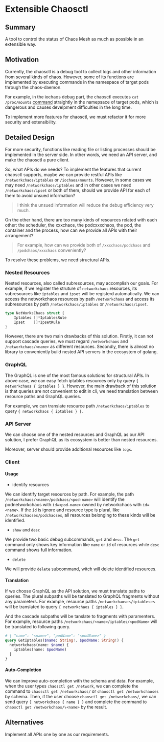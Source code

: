 # Extensible Chaosctl

## Summary

A tool to control the status of Chaos Mesh as much as possible in an extensible
way.

## Motivation

Currently, the chaosctl is a debug tool to collect logs and other information
from several kinds of chaos. However, some of its functions are implemented by
executing commands in the namespace of target pods through the chaos-daemon.

For example, in the iochaos debug part, the chaosctl executes `cat /proc/mounts`
[command](https://github.com/chaos-mesh/chaos-mesh/blob/4b8fb5ba1518fda0d144c8df9239dcb0381ff485/pkg/chaosctl/debug/iochaos/iochaos.go#L54)
straightly in the namepsace of target pods, which is dangerous and causes
develpment difficulties in the long time.

To implement more features for chaosctl, we must refactor it for more security
and extensibility.

## Detailed Design

For more security, functions like reading file or listing processes should be
implemented in the server side. In other words, we need an API server, and make
the chaosctl a pure client.

So, what APIs do we needs? To implement the features that current chaosctl
supports, maybe we can provide restful APIs like `/networkchaos/iptables` or
`/iochaos/mounts`. However, in some cases we may need `/networkchaos/iptables`
and in other cases we need `/networkchaos/ipset` or both of them, should we
provide API for each of them to avoid unsued information?

> I think the unsued information will reduce the debug efficiency very much.

On the other hand, there are too many kinds of resources related with each
other: the scheduler, the xxxchaos, the podcxxxchaos, the pod, the container and
the process, how can we provide all APIs with their arrangement?

> For example, how can we provide both of `/xxxchaos/podchaos` and
> `/podchaos/xxxchaos` conveniently?

To resolve these problems, we need structural APIs.

### Nested Resources

Nested resources, also called subresources, may accomplish our goals. For
example, if we register the struture of `networkchaos` resources, its
subresources like `iptables` and `ipset` will be registerd automatically. We can
access the networkchaos resources by path `/networkchaos` and access its
subresources by path `/networkchaos/iptables` or `/networkchaos/ipset`.

```go
type NetWorksChaos struct {
    Iptables []*IptablesRule
    Ipset    []*IpsetRule
}
```

However, there are two main drawbacks of this solution. Firstly, it can not
support cascade queries, we must regard `/networkchaos` and
`/networkchaos/<name>` as different resources. Secondly, there is almost no
library to conveniently build nested API servers in the ecosystem of golang.

### GraphQL

The GraphQL is one of the most famous solutions for structural APIs. In above
case, we can easy fetch iptables resources only by query `{ networkchaos {
iptables } }`. However, the main drawback of this solution is that queries are
not convenient to edit in cli, we need translation between resource paths and
GraphQL queries.

For example, we can translate resource path `/networkchaos/iptables` to query
`{ networkchaos { iptables } }`.

### API Server

We can choose one of the nested resources and GraphQL as our API solution, I
prefer GraphQL as its ecosystem is better than nested resources.

Moreover, server should provide additional resources like `logs`.

### Client

#### Usage

- identify resources

We can identify target resources by path. For example, the path
`/networkchaos/<name>/podchaos/<pod-name>` will identify the podnetworkchaos
with `id=<pod-name>` owned by networkchaos with `id=<name>`. If the `id` is
ignore and resource type is plural, like `/networkchaoses/podchaoses`, all
resources belonging to these kinds will be identified.

- `show` and `desc`

We provide two basic debug subcommands, `get` and `desc`. The `get` command only
shows key information like `name` or `id` of resources while `desc` command
shows full information.

- `delete`

We will provide `delete` subcommand, witch will delete identified resources.

#### Translation

If we choose GraphQL as the API solution, we must translate paths to queries.
The plural subpaths will be tanslated to GraphQL fragments without any
parameters. For example, resource paths `/networkchaoses/iptableses` will be
translated to query `{ networkchaos { iptables } }`.

And the cascade subpaths will be tanslate to fragments with paramenters. For
example, resource paths `/networkchaos/<name>/iptables/<podName>` will be
translated to following query.

```GraphQL
# { "name": "<name>", "podName": "<podName>" }
query GetIptables($name: String!, $podName: String!) {
  networkchaos(name: $name) {
    iptables(name: $podName)
  }
}
```

#### Auto-Completion

We can improve auto-completion with the schema and data. For example, when the
user types `chaosctl get /network`, we can complete the command to `chaosctl get
/networkchaos/` or `chaosctl get /networkchaoses` by schema. Then, if the user
choose `chaosctl get /networkchaos/`, we can send query `{ networkchaos { name }
}` and complete the command to `chaosctl get /networkchaos/\<name>` by the
result.

## Alternatives

Implement all APIs one by one as our requirements.
